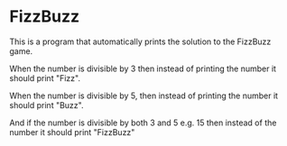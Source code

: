 # FizzBuzz
This is a program that automatically prints the solution to the FizzBuzz game.

When the number is divisible by 3 then instead of printing the number it should print "Fizz".

When the number is divisible by 5, then instead of printing the number it should print "Buzz".

And if the number is divisible by both 3 and 5 e.g. 15 then instead of the number it should print "FizzBuzz"
